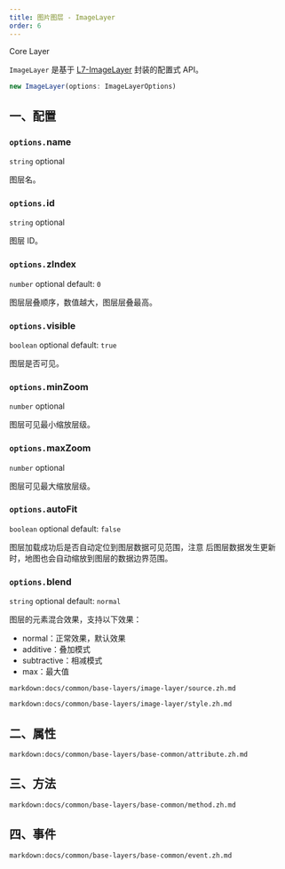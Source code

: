 ```yaml
---
title: 图片图层 - ImageLayer
order: 6
---
```


<tag color="blue" text="Core Layer">Core Layer</tag>

`ImageLayer` 是基于 [L7-ImageLayer](https://l7.antv.vision/zh/docs/api/imageLayer/imagelayer) 封装的配置式 API。

```ts
new ImageLayer(options: ImageLayerOptions)
```

## 一、配置

### `options.`name

`string` optional

图层名。

### `options.`id

`string` optional

图层 ID。

### `options.`zIndex

`number` optional default: `0`

图层层叠顺序，数值越大，图层层叠最高。

### `options.`visible

`boolean` optional default: `true`

图层是否可见。

### `options.`minZoom

`number` optional

图层可见最小缩放层级。

### `options.`maxZoom

`number` optional

图层可见最大缩放层级。

### `options.`autoFit

`boolean` optional default: `false`

图层加载成功后是否自动定位到图层数据可见范围，注意 <tag color="red" text="开启"></tag>后图层数据发生更新时，地图也会自动缩放到图层的数据边界范围。

### `options.`blend

`string` optional default: `normal`

图层的元素混合效果，支持以下效果：

- normal：正常效果，默认效果
- additive：叠加模式
- subtractive：相减模式
- max：最大值

`markdown:docs/common/base-layers/image-layer/source.zh.md`

`markdown:docs/common/base-layers/image-layer/style.zh.md`

## 二、属性

`markdown:docs/common/base-layers/base-common/attribute.zh.md`

## 三、方法

`markdown:docs/common/base-layers/base-common/method.zh.md`

## 四、事件

`markdown:docs/common/base-layers/base-common/event.zh.md`
